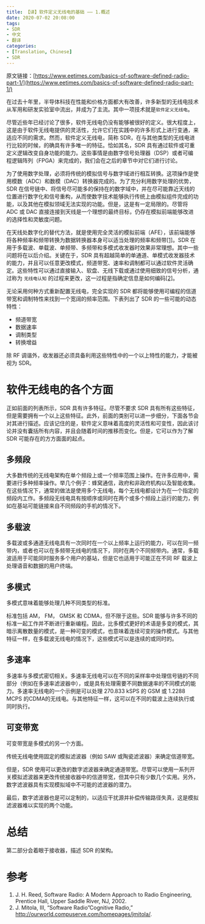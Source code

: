 ```yaml
---
title: 【译】软件定义无线电的基础 —— 1.概述
date: 2020-07-02 20:08:00
tags:
- SDR
- 中文
- 翻译
categories:
- [Translation, Chinese]
- SDR
---
```


原文链接：[https://www.eetimes.com/basics-of-software-defined-radio-part-1/](https://www.eetimes.com/basics-of-software-defined-radio-part-1/)

在过去十年里，半导体科技在性能和价格方面都大有改善，许多新型的无线电技术从军用和研发实验室中流出，并成为了主流。其中一项技术就是`软件定义无线电`。

尽管近些年已经讨论了很多，软件无线电仍没有能够被很好的定义。很大程度上，这是由于软件无线电提供的灵活性，允许它们在实践中的许多形式上进行变通，来适应不同的需求。然而，软件定义无线电，简称 SDR，在与其他类型的无线电进行比较的时候，的确具有许多唯一的特征。恰如其名，SDR 具有通过软件或可重定义逻辑改变自身功能的能力。这些事情是由数字信号处理器（DSP）或者可编程逻辑阵列（FPGA）来完成的，我们会在之后的章节中对它们进行讨论。

为了使用数字处理，必须将传统的模拟信号与数字域进行相互转换。这项操作是使用模数（ADC）和数模（DAC）转换器完成的。为了充分利用数字处理的优势，SDR 在信号链中、将信号尽可能多的保持在的数字域中，并在尽可能靠近天线的位置进行数字化和信号重构，从而使数字技术能够执行传统上由模拟组件完成的功能，以及其他在模拟领域无法实现的功能。但是，这是有一定局限的。尽管将 ADC 或 DAC 直接连接到天线是一个理想的最终目标，仍存在模拟前端能够改进的选择性和灵敏度问题。

在天线处数字化的替代方法，就是使用完全灵活的模拟前端（AFE），该前端能够将各种频率和频带转换为数据转换器本身可以适当处理的频率和频带[\[1\]](#参考)。SDR 在用于多载波、单载波、单频带、多频带和多模式收发器时效果非常理想。其中一些问题将在以后介绍。关键在于，SDR 具有超越简单的单通道、单模式收发器技术的能力，并且可以任意更改模式，频道带宽、速率和调制都可以通过软件灵活确定。这些特性可以通过直接输入、软盘、无线下载或通过使用细致的信号分析，通过称为 `无线电认知` 的过程来更改，这一过程是指确定信息是如何编码[\[2\]](#参考)。

无论采用何种方式重新配置无线电，完全实现的 SDR 都将能够使用可编程的信道带宽和调制特性来找到一个宽阔的频率范围。下表列出了 SDR 的一些可能的动态特性：

- 频道带宽
- 数据速率
- 调制类型
- 转换增益

除 RF 调谐外，收发器还必须具备利用这些特性中的一个以上特性的能力，才能被视为 SDR。

# 软件无线电的各个方面

正如前面的列表所示，SDR 具有许多特征。尽管不要求 SDR 具有所有这些特征，但是需要拥有一个以上这些特征。此外，前面的类别可以进一步细分，下面各节会对其进行描述。应该记住的是，软件定义意味着高度的灵活性和可变性，因此该讨论并没有囊括所有内容，并且会随着时间的推移而变化。但是，它可以作为了解 SDR 可能存在的方方面面的起点。

## 多频段

大多数传统的无线电架构在单个频段上或一个频率范围上操作。在许多应用中，需要进行多种频率操作。举几个例子：蜂窝通信，政府和非政府机构以及智能收集。在这些情况下，通常的做法是使用多个无线电，每个无线电都设计为在一个指定的频段内工作。多频段无线电具有按顺序或同时在两个或多个频段上运行的能力，例如在基站可能链接来自不同频段的手机的情况下。

## 多载波

多载波或多通道无线电具有一次同时在一个以上频率上运行的能力，可以在同一频带内，或者也可以在多频带无线电的情况下，同时在两个不同频带内。通常，多载波适用于可能同时服务多个用户的基站，但是它也适用于可能正在不同 RF 载波上处理语音和数据的用户终端。

## 多模式

多模式意味着能够处理几种不同类型的标准。

标准包括 AM， FM， GMSK 和 CDMA，但不限于这些。SDR 能够与许多不同的标准一起工作并不断进行重新编程。因此，比多模式更好的术语是多变的模式，其暗示离散数量的模式，是一种可变的模式，也意味着连续可变的操作模式。与其他特征一样，在多载波无线电的情况下，这些模式可以是连续的或同时的。

## 多速率

多速率与多模式密切相关。多速率无线电可以在不同的采样率中处理信号链的不同部分（例如在多速率滤波器中），或是具有处理需要不同数据速率的不同模式的能力。多速率无线电的一个示例是可以处理 270.833 kSPS 的 GSM 或 1.2288 MCPS 的CDMA的无线电。与其他特征一样，这可以在不同的载波上连续执行或同时执行。

## 可变带宽

可变带宽是多模式的另一个方面。

传统无线电使用固定的模拟滤波器（例如 SAW 或陶瓷滤波器）来确定信道带宽。

但是，SDR 使用可以更改的数字滤波器来确定通道带宽。尽管可以使用一系列开关模拟滤波器来更改传统接收器中的信道带宽，但其中只有少数几个实用。另外，数字滤波器具有实现模拟域中不可能的滤波器的潜力。

最后，数字滤波器也是可以定制的，以适应干扰源并补偿传输路径失真，这是模拟滤波器难以实现的两个功能。

# 总结

第二部分会着眼于接收器，描述 SDR 的架构。

# 参考

1. J. H. Reed, Software Radio: A Modern Approach to Radio Engineering, Prentice Hall,
Upper Saddle River, NJ, 2002.
2. J. Mitola, III, “Software Radio”Cognitive Radio,” http://ourworld.compuserve.com/homepages/jmitola/.
